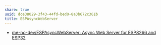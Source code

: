 ```yaml
---
share: true
uuid: dce38029-3f43-44fd-bed0-8a3b672c361b
title: ESPAsyncWebServer
---
```

* [me-no-dev/ESPAsyncWebServer: Async Web Server for ESP8266 and ESP32](https://github.com/me-no-dev/ESPAsyncWebServer)